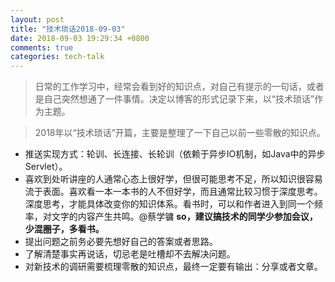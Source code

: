 ```yaml
---
layout: post
title: "技术琐话2018-09-03"
date: 2018-09-03 19:29:34 +0800
comments: true
categories: tech-talk
---
```


>日常的工作学习中，经常会看到好的知识点，对自己有提示的一句话，或者是自己突然想通了一件事情。决定以博客的形式记录下来，以“技术琐话”作为主题。

> 2018年以“技术琐话”开篇，主要是整理了一下自己以前一些零散的知识点。

- 推送实现方式：轮训、长连接、长轮训（依赖于异步IO机制，如Java中的异步Servlet）。
- 喜欢到处听讲座的人通常心态上很好学，但很可能思考不足，所以知识很容易流于表面。喜欢看一本一本书的人不但好学，而且通常比较习惯于深度思考。深度思考，才能具体改变你的知识体系。看书时，可以和作者进入到同一个频率，对文字的内容产生共鸣。 ​​​​@蔡学镛 **so，建议搞技术的同学少参加会议，少混圈子，多看书。**
- 提出问题之前务必要先想好自己的答案或者思路。
- 了解清楚事实再说话，切忌老是吐槽却不去解决问题。
- 对新技术的调研需要梳理零散的知识点，最终一定要有输出：分享或者文章。
